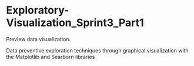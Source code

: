 # Exploratory-Visualization_Sprint3_Part1
Preview data visualization.

Data preventive exploration techniques through graphical visualization with the Matplotlib and Searborn libraries
